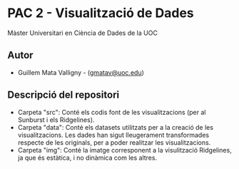 # PAC 2 - Visualització de Dades
Màster Universitari en Ciència de Dades de la UOC


## Autor
  * Guillem Mata Valligny - (gmatav@uoc.edu)


## Descripció del repositori

  * Carpeta "src": Conté els codis font de les visualitzacions (per al Sunburst i els Ridgelines).
  * Carpeta "data": Conté els datasets utilitzats per a la creació de les visualitzacions. Les dades han sigut lleugerament transformades respecte de les originals, per a poder realitzar les visualitzacions.
  * Carpeta "img": Conté la imatge corresponent a la visulització Ridgelines, ja que és estàtica, i no dinàmica com les altres.
